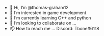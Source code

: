 - 👋 Hi, I’m @thomas-graham12
- 👀 I’m interested in game development
- 🌱 I’m currently learning C++ and python
- 💞️ I’m looking to collaborate on ...
- 📫 How to reach me ... Discord: Tbone#6118

<!---
thomas-graham12/thomas-graham12 is a ✨ special ✨ repository because its `README.md` (this file) appears on your GitHub profile.
You can click the Preview link to take a look at your changes.
--->
